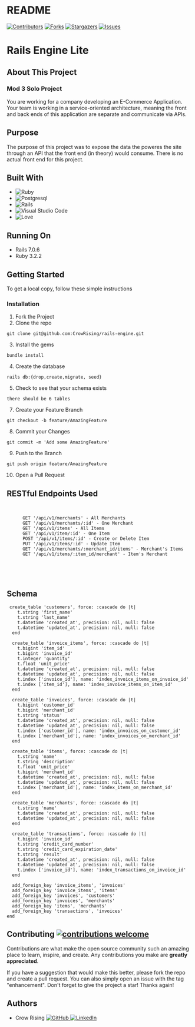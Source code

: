 # README

[![Contributors](https://img.shields.io/github/contributors/CrowRising/rails-engine.svg)](https://github.com/CrowRising/rails-engine/graphs/contributors)
[![Forks](https://img.shields.io/github/forks/CrowRising/rails-enginesvg)](https://github.com/CrowRising/rails-engine/forks)
[![Stargazers](https://img.shields.io/github/stars/CrowRising/rails-engine.svg)](https://githuB.com/CrowRising/rails-engine/stargazers)
[![Issues](https://img.shields.io/github/issues/CrowRising/rails-engine.svg)](https://github.com/CrowRising/rails-engine/issues)

# Rails Engine Lite

## About This Project
### Mod 3 Solo Project
You are working for a company developing an E-Commerce Application. Your team is working in a service-oriented architecture, meaning the front and back ends of this application are separate and communicate via APIs.
                    
## Purpose

The purpose of this project was to expose the data the poweres the site through an API that the front end (in theory) would consume. There is no actual front end for this project.

## Built With
* ![Ruby](https://img.shields.io/badge/ruby-%23CC342D.svg?style=for-the-badge&logo=ruby&logoColor=white)
* ![Postgresql](https://img.shields.io/badge/PostgreSQL-316192?style=for-the-badge&logo=postgresql&logoColor=white)
* ![Rails](https://img.shields.io/badge/rails-%23CC0000.svg?style=for-the-badge&logo=ruby-on-rails&logoColor=white)
* ![Visual Studio Code](https://img.shields.io/badge/Visual%20Studio%20Code-0078d7.svg?style=for-the-badge&logo=visual-studio-code&logoColor=white)
* ![Love](https://ForTheBadge.com/images/badges/built-with-love.svg)


## Running On
  - Rails 7.0.6
  - Ruby 3.2.2

## <b>Getting Started</b>

To get a local copy, follow these simple instructions

### <b>Installation</b>

1. Fork the Project
2. Clone the repo 
``` 
git clone git@github.com:CrowRising/rails-engine.git 
```
3. Install the gems
```
bundle install
```
4. Create the database
```
rails db:{drop,create,migrate, seed}
```
5. Check to see that your schema exists
```
there should be 6 tables
```
7. Create your Feature Branch 
```
git checkout -b feature/AmazingFeature
```
8. Commit your Changes 
```
git commit -m 'Add some AmazingFeature' 
```
9. Push to the Branch 
```
git push origin feature/AmazingFeature
```
10. Open a Pull Request

## RESTful Endpoints Used

<div style="overflow: auto; height: 200px;">
  <pre>
    <code>
      GET '/api/v1/merchants' - All Merchants
      GET '/api/v1/merchants/:id' - One Merchant
      GET '/api/v1/items' - All Items
      GET '/api/v1/item/:id' - One Item
      POST '/api/v1/items/:id' - Create or Delete Item
      PUT '/api/v1/items/:id' - Update Item
      GET '/api/v1/merchants/:merchant_id/items' - Merchant's Items
      GET '/api/v1/items/:item_id/merchant' - Item's Merchant
    </code>
  </pre>
</div>


## Schema
```
 create_table 'customers', force: :cascade do |t|
    t.string 'first_name'
    t.string 'last_name'
    t.datetime 'created_at', precision: nil, null: false
    t.datetime 'updated_at', precision: nil, null: false
  end

  create_table 'invoice_items', force: :cascade do |t|
    t.bigint 'item_id'
    t.bigint 'invoice_id'
    t.integer 'quantity'
    t.float 'unit_price'
    t.datetime 'created_at', precision: nil, null: false
    t.datetime 'updated_at', precision: nil, null: false
    t.index ['invoice_id'], name: 'index_invoice_items_on_invoice_id'
    t.index ['item_id'], name: 'index_invoice_items_on_item_id'
  end

  create_table 'invoices', force: :cascade do |t|
    t.bigint 'customer_id'
    t.bigint 'merchant_id'
    t.string 'status'
    t.datetime 'created_at', precision: nil, null: false
    t.datetime 'updated_at', precision: nil, null: false
    t.index ['customer_id'], name: 'index_invoices_on_customer_id'
    t.index ['merchant_id'], name: 'index_invoices_on_merchant_id'
  end

  create_table 'items', force: :cascade do |t|
    t.string 'name'
    t.string 'description'
    t.float 'unit_price'
    t.bigint 'merchant_id'
    t.datetime 'created_at', precision: nil, null: false
    t.datetime 'updated_at', precision: nil, null: false
    t.index ['merchant_id'], name: 'index_items_on_merchant_id'
  end

  create_table 'merchants', force: :cascade do |t|
    t.string 'name'
    t.datetime 'created_at', precision: nil, null: false
    t.datetime 'updated_at', precision: nil, null: false
  end

  create_table 'transactions', force: :cascade do |t|
    t.bigint 'invoice_id'
    t.string 'credit_card_number'
    t.string 'credit_card_expiration_date'
    t.string 'result'
    t.datetime 'created_at', precision: nil, null: false
    t.datetime 'updated_at', precision: nil, null: false
    t.index ['invoice_id'], name: 'index_transactions_on_invoice_id'
  end

  add_foreign_key 'invoice_items', 'invoices'
  add_foreign_key 'invoice_items', 'items'
  add_foreign_key 'invoices', 'customers'
  add_foreign_key 'invoices', 'merchants'
  add_foreign_key 'items', 'merchants'
  add_foreign_key 'transactions', 'invoices'
end
```

## Contributing  [![contributions welcome](https://img.shields.io/badge/contributions-welcome-brightgreen.svg?style=flat)](https://github.com/CrowRising/rails-engine/blob/main/spec/requests/api/v1/search_all_item_request_spec.rb)
Contributions are what make the open source community such an amazing place to learn, inspire, and create. Any contributions you make are **greatly appreciated**.

If you have a suggestion that would make this better, please fork the repo and create a pull request. You can also simply open an issue with the tag "enhancement".
Don't forget to give the project a star! Thanks again!


## Authors

- Crow Rising [![GitHub](https://img.shields.io/badge/GitHub-100000?style=for-the-badge&logo=github&logoColor=white) ](https://github.com/CrowRising) [![LinkedIn](https://img.shields.io/badge/LinkedIn-0077B5?style=for-the-badge&logo=linkedin&logoColor=white) ](https://www.linkedin.com/in/crowrising/)


